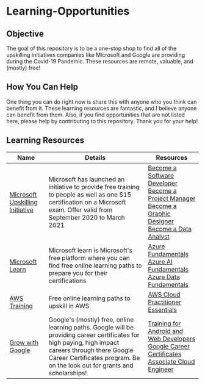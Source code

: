 # Learning-Opportunities

## Objective
The goal of this repository is to be a one-stop shop to find all of the upskilling initiatives companies like Microsoft and Google are providing during the Covid-19 Pandemic. These resources are remote, valuable, and (mostly) free!

## How You Can Help
One thing you can do right now is share this with anyone who you think can benefit from it. These learning resources are fantastic, and I believe anyone can benefit from them. Also, if you find opportunities that are not listed here, please help by contributing to this repository. Thank you for your help!

## Learning Resources
| Name                                                                      | Details                                                                                                                                                                                                                            | Resources                                                                                                                                                                                                                                                                                                                                                                                                                                        |
|---------------------------------------------------------------------------|------------------------------------------------------------------------------------------------------------------------------------------------------------------------------------------------------------------------------------|--------------------------------------------------------------------------------------------------------------------------------------------------------------------------------------------------------------------------------------------------------------------------------------------------------------------------------------------------------------------------------------------------------------------------------------------------|
| [Microsoft Upskilling Initiative](https://opportunity.linkedin.com/en-us) | Microsoft has launched an initiative to provide free training to people as well as one $15 certification on a Microsoft exam. Offer valid from September 2020 to March 2021                                                        | [Become a Software Developer](https://www.linkedin.com/learning/paths/become-a-software-developer?u=67682169) <br> [Become a Project Manager](https://www.linkedin.com/learning/paths/become-a-project-manager?u=67682169) <br> [Become a Graphic Designer](https://www.linkedin.com/learning/paths/become-a-graphic-designer?u=67682169) <br> [Become a Data Analyst](https://www.linkedin.com/learning/paths/become-a-data-analyst?u=67682169) |
| [Microsoft Learn](https://docs.microsoft.com/en-us/learn/)                | Microsoft learn is Microsoft's free platform where you can find free online learning paths to prepare you for their certifications                                                                                                 | [Azure Fundamentals](https://docs.microsoft.com/en-us/learn/paths/azure-fundamentals/) <br> [Azure AI Fundamentals](https://docs.microsoft.com/en-us/learn/certifications/azure-ai-fundamentals) <br> [Azure Data Fundamentals](https://docs.microsoft.com/en-us/learn/certifications/exams/dp-900)                                                                                                                                              |
| [AWS Training](https://www.aws.training/)                                 | Free online learning paths to upskill in AWS                                                                                                                                                                                       | [AWS Cloud Practitioner Essentials](https://www.aws.training/Details/Curriculum?id=27076)                                                                                                                                                                                                                                                                                                                                                        |
| [Grow with Google](https://grow.google/)                                  | Google's (mostly) free, online learning paths. Google will be providing career certificates for high paying, high impact careers through there Google Career Certificates program. Be on the look out for grants and scholarships! | [Training for Android and Web Developers](https://developers.google.com/training/) <br> [Google Career Certificates](https://grow.google/certificates/) <br> [Associate Cloud Engineer](https://cloud.google.com/certification/cloud-engineer)                                                                                                                                                                                                   |
